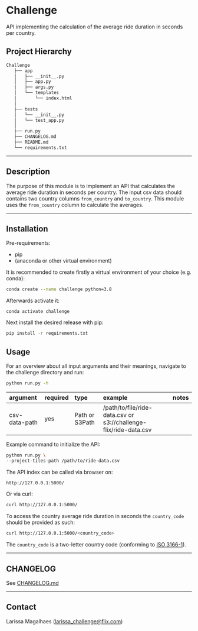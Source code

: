 # Challenge
API implementing the calculation of the average ride duration in seconds per country.

## Project Hierarchy

``` bash
Challenge
   ├── app
   │   ├── __init__.py
   │   ├── app.py
   │   ├── args.py
   │   └── templates
   │       └── index.html
   │
   ├── tests
   │   └── __init__.py
   │   └── test_app.py
   │
   ├── run.py
   ├── CHANGELOG.md
   ├── README.md
   └── requirements.txt

```
----

## Description

The purpose of this module is to implement an API that calculates the average ride duration in seconds per
country. The input csv data should contains two country columns `from_country` and  `to_country`. This module 
uses the `from_country` column to calculate the averages.

----

## Installation

Pre-requirements:
- pip
- (anaconda or other virtual environment)

It is recommended to create firstly a virtual environment of your choice (e.g. conda):

```bash
conda create --name challenge python=3.8
```

Afterwards activate it:

```
conda activate challenge
```

Next install the desired release with pip:

```bash
pip install -r requirements.txt
```

## Usage

For an overview about all input arguments and their meanings, navigate to the challenge directory and run:
```bash
python run.py -h
```

| argument             | required | type     | example                                                                               |  notes                                                                   | 
|:---------------------|:---------|:---------|:--------------------------------------------------------------------------------------|:-----------------------------------------------------------------------|
| csv-data-path   | yes      | Path or S3Path | /path/to/file/ride-data.csv or s3://challenge-flix/ride-data.csv     |                        



Example command to initialize the API:

```bash
python run.py \
--project-tiles-path /path/to/ride-data.csv
```

The API index can be called via browser on:

```bash
http://127.0.0.1:5000/
```

Or via curl:
```bash
curl http://127.0.0.1:5000/
```

To access the country average ride duration in seconds the `country_code` should be provided as such:
```bash
curl http://127.0.0.1:5000/<country_code>
```
The `country_code` is a two-letter country code (conforming to [ISO 3166-1](https://en.wikipedia.org/wiki/ISO_3166-1_alpha-2)).


----

## CHANGELOG

See [CHANGELOG.md](CHANGELOG.md)

----

## Contact

Larissa Magalhaes ([larissa_challenge@flix.com](mailto:larissa_challenge@flix.com))

